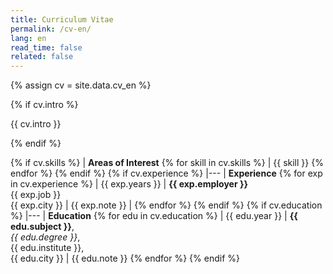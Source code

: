 ```yaml
---
title: Curriculum Vitae
permalink: /cv-en/
lang: en
read_time: false
related: false
---
```

{% assign cv = site.data.cv_en %}

{% if cv.intro %}

{{ cv.intro }}

{% endif %}

{% if cv.skills %}
| **Areas of Interest**
{% for skill in cv.skills %}
| {{ skill }}
{% endfor %}
{% endif %}
{% if cv.experience %}
|---
| **Experience**
{% for exp in cv.experience %}
| {{ exp.years }} | **{{ exp.employer }}**<br />{{ exp.job }}<br />{{ exp.city }} | {{ exp.note }} |
{% endfor %}
{% endif %}
{% if cv.education %}
|---
| **Education**
{% for edu in cv.education %}
| {{ edu.year }} | **{{ edu.subject }}**,<br />*{{ edu.degree }}*,<br />{{ edu.institute }},<br />{{ edu.city }} | {{ edu.note }}
{% endfor %}
{% endif %}

